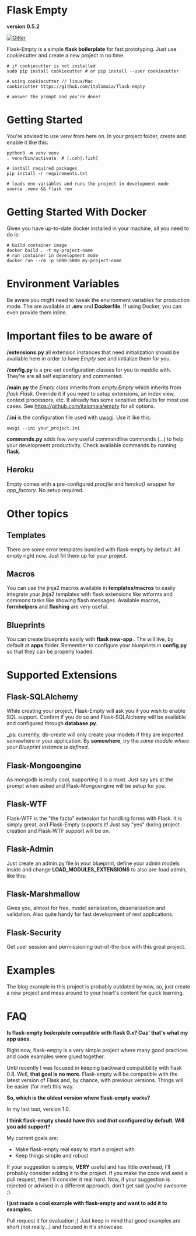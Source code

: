 Flask Empty
===========

**version 0.5.2**

[![Gitter](https://badges.gitter.im/Join%20Chat.svg)](https://gitter.im/italomaia/flask-empty?utm_source=badge&utm_medium=badge&utm_campaign=pr-badge&utm_content=badge)

Flask-Empty is a simple **flask boilerplate** for fast prototyping. Just
use cookiecutter and create a new project in no time.

```shell
# if cookiecutter is not installed
sudo pip install cookiecutter # or pip install --user cookiecutter

# using cookiecutter // linux/Mac
cookiecutter https://github.com/italomaia/flask-empty

# answer the prompt and you're done!
```

Getting Started
===============

You're advised to use venv from here on. In your project folder,
create and enable it like this:

```shell
python3 -m venv venv
. venv/bin/activate  # [.csh|.fish]

# install required packages
pip install -r requirements.txt

# loads env variables and runs the project in development mode
source .venv && flask run
```

Getting Started With Docker
===========================

Given you have up-to-date docker installed in your machine,
all you need to do is:

```shell
# build container image
docker build . -t my-project-name
# run container in development mode
docker run --rm -p 5000:5000 my-project-name
```

Environment Variables
=====================

Be aware you might need to tweak the environment variables for production
mode. The are available at **.env** and **Dockerfile**. If using Docker,
you can even provide them inline.

Important files to be aware of
==============================

**<project>/extensions.py** all extension instances that need initialization should be available
here in order to have _Empty_ see and initialize them for you.

**<project>/config.py** is a pre-set configuration classes for you to meddle with. They're are all self explanatory
and commented.

**<project>/main.py** the _Empty_ class inherits from _empty.Empty_ which inherits from _flask.Flask_. Override it if you need to setup extensions, an index view, context processors, etc. It already has some sensitive defaults for most use cases. See https://github.com/italomaia/empty for all options.

**<project>/<project>.ini** is the configuration file used with
[uwsgi](https://github.com/unbit/uwsgi). Use it like this:

```
uwsgi --ini your_project.ini
```

**commands.py** adds few very useful commandline commands (...) to help your development productivity. Check available commands by running **flask**.

## Heroku

Empty comes with a pre-configured _procfile_ and _heroku()_ wrapper for _app_factory_. No setup required.

Other topics
============

## Templates

There are some error templates bundled with flask-empty by default. All empty right now. Just fill them up for your project.

## Macros

You can use the jinja2 macros available in **templates/macros** to easily integrate your jinja2 templates with
flask extensions like wtforms and commons tasks like showing flash messages. Available macros, **formhelpers** and **flashing** are very useful.

## Blueprints

You can create blueprints easily with **flask new-app <name>**. The will live, by default
at **apps** folder. Remember to configure your blueprints in **config.py** so that they
can be properly loaded.

# Supported Extensions

## Flask-SQLAlchemy

While creating your project, Flask-Empty will ask you if you wish to enable SQL support. Confirm if you do so
and Flask-SQLAlchemy will be available and configured through **database.py**.

_ps: currently, db-create will only create your models if they are imported somewhere in your application.
By **somewhere**, try the *same module where your Blueprint instance is defined*.

## Flask-Mongoengine

As mongodb is really cool, supporting it is a must. Just say yes at the prompt when asked
and Flask-Mongoengine will be setup for you.

## Flask-WTF

Flask-WTF is the "the facto" extension for handling forms with Flask. It is simply great, and Flask-Empty
supports it! Just say "yes" during project creation and Flask-WTF support will be on.

## Flask-Admin

Just create an admin.py file in your blueprint, define your admin models inside and change
**LOAD_MODULES_EXTENSIONS** to also pre-load admin, like this:

## Flask-Marshmallow

Gives you, almost for free, model serialization, deserialization and validation. Also
quite handy for fast development of rest applications.

## Flask-Security

Get user session and permissioning out-of-the-box with this great project.

Examples
========

The blog example in this project is probably outdated by now, so, just create a new project
and mess around to your heart's content for quick learning.

FAQ
===
**Is flask-empty _boilerplate_ compatible with flask 0.x? Cuz' that's what my app uses.**

Right now, flask-empty is a very simple project where many good practices and code examples were glued together.

Until recently I was focused in keeping backward compatibility with flask 0.8. Well, **that goal is no more**.
Flask-empty will be compatible with the latest version of Flask and, by chance, with previous versions.
Things will be easier (for me!) this way.

**So, which is the oldest version where flask-empty works?**

In my last test, version 1.0.

**I think flask-empty should have _this_ and _that_ configured by default. Will you add support?**

My current goals are:

* Make flask-empty real easy to start a project with
* Keep things simple and robust

If your suggestion is simple, **VERY** useful and has little overhead, I'll probably consider adding it to the project.
If you make the code and send a pull request, then I'll consider it real hard. Now, if your suggestion is rejected or advised in a different approach, don't get sad (you're awesome ;).

**I just made a cool example with flask-empty and want to add it to examples.**

Pull request it for evaluation ;)
Just keep in mind that good examples are short (not really...) and focused in it's showcase.
